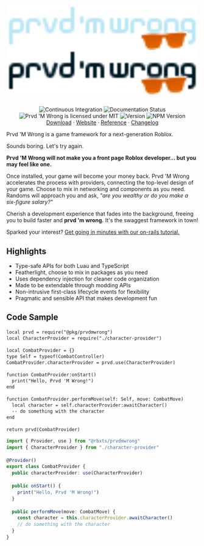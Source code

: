 <div align="center">
<img
  align="center"
  src="./assets/wordmark-dark.svg#gh-dark-mode-only"
  alt="Prvd 'M Wrong"
  width="500px"/>
<img
  align="center"
  src="./assets/wordmark-light.svg#gh-light-mode-only"
  alt="Prvd 'M Wrong"
  width="500px"/>

<br/>
<br/>

![Continuous Integration](https://img.shields.io/github/actions/workflow/status/team-fireworks/prvdmwrong/ci.yml?style=flat-square&label=Continuous%20Integration)
![Documentation Status](https://img.shields.io/github/actions/workflow/status/team-fireworks/prvdmwrong/docs.yml?style=flat-square&label=Documentation)<br/>
![Prvd 'M Wrong is licensed under MIT](https://img.shields.io/badge/license-MIT-blue?style=flat-square)
![Version](https://img.shields.io/github/v/tag/team-fireworks/prvdmwrong?&style=flat-square)
![NPM Version](https://img.shields.io/npm/v/%40rbxts%2Fprvdmwrong?style=flat-square)
</br>
<a href="https://github.com/team-fireworks/prvdmwrong/releases">Download</a> ·
<a href="https://team-fireworks.github.io/prvdmwrong/latest">Website</a> ·
<a href="https://team-fireworks.github.io/prvdmwrong/latest/reference">Reference</a> ·
<a href="CHANGELOG.md">Changelog</a>
</div>

Prvd 'M Wrong is a game framework for a next-generation Roblox.

Sounds boring. Let's try again.

**Prvd 'M Wrong will not make you a front page Roblox developer... but you may
feel like one.**

Once installed, your game will become your money back. Prvd 'M Wrong accelerates
the process with providers, connecting the top-level design of your game. Choose
to mix in networking and components as you need. Randoms will approach you and
ask, *"are you wealthy or do you make a six-figure salary?"*

Cherish a development experience that fades into the background, freeing you to
build faster and **prvd 'm wrong.** It's the swaggest framework in town!

Sparked your interest? [Get going in minutes with our on-rails
tutorial.](https://team-fireworks.github.io/prvdmwrong/latest/tutorials/)

## Highlights

- Type-safe APIs for both Luau and TypeScript
- Featherlight, choose to mix in packages as you need
- Uses dependency injection for cleaner code organization
- Made to be extendable through modding APIs
- Non-intrusive first-class lifecycle events for flexibility
- Pragmatic and sensible API that makes development fun

## Code Sample

```Luau
local prvd = require("@pkg/prvdmwrong")
local CharacterProvider = require("./character-provider")

local CombatProvider = {}
type Self = typeof(CombatController)
CombatProvider.characterProvider = prvd.use(CharacterProvider)

function CombatProvider:onStart()
  print("Hello, Prvd 'M Wrong!")
end

function CombatProvider.performMove(self: Self, move: CombatMove)
  local character = self.characterProvider:awaitCharacter()
  -- do something with the character
end

return prvd(CombatProvider)
```

```TypeScript
import { Provider, use } from "@rbxts/prvdmwrong"
import { CharacterProvider } from "./character-provider"

@Provider()
export class CombatProvider {
  public characterProvider: use(CharacterProvider)

  public onStart() {
    print("Hello, Prvd 'M Wrong!")
  }

  public performMove(move: CombatMove) {
    const character = this.characterProvider.awaitCharacter()
    // do something with the character
  }
}
```
